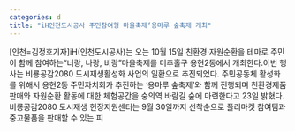 ```yaml
---
categories: d
title: "iH인천도시공사 주민참여형 마을축제‘용마루 숲축제 개최"
---
```

[인천=김정호기자]iH(인천도시공사)는 오는 10월 15일 친환경·자원순환을 테마로 주민이 함께 참여하는“너랑, 나랑, 비랑”마을축제를 미추홀구 용현2동에서 개최한다.이번 행사는 비룡공감2080 도시재생활성화 사업의 일환으로 추진되었다. 주민공동체 활성화를 위해서 용현2동 주민자치회가 추진하는 ‘용마루 숲축제’와 함께 진행되며 친환경제품 판매와 자원순환 활동에 대한 체험공간을 숭의역 바람길 숲에 마련한다고 23일 밝혔다.비룡공감2080 도시재생 현장지원센터는 9월 30일까지 선착순으로 플리마켓 참여팀과 중고물품을 판매할 수 있는 피